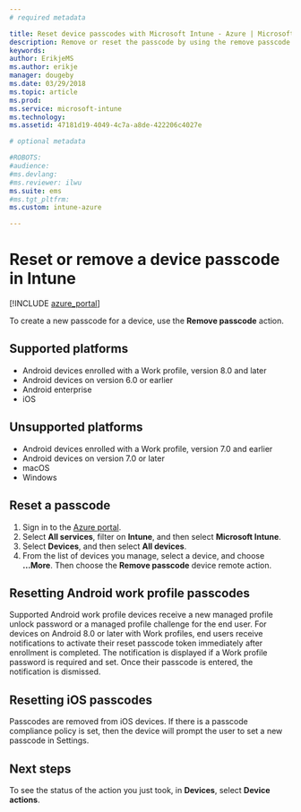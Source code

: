 ```yaml
---
# required metadata

title: Reset device passcodes with Microsoft Intune - Azure | Microsoft Docs
description: Remove or reset the passcode by using the remove passcode action on devices you manage or monitor with Intune.
keywords:
author: ErikjeMS
ms.author: erikje
manager: dougeby
ms.date: 03/29/2018
ms.topic: article
ms.prod:
ms.service: microsoft-intune
ms.technology:
ms.assetid: 47181d19-4049-4c7a-a8de-422206c4027e

# optional metadata

#ROBOTS:
#audience:
#ms.devlang:
#ms.reviewer: ilwu
ms.suite: ems
#ms.tgt_pltfrm:
ms.custom: intune-azure

---
```


# Reset or remove a device passcode in Intune

[!INCLUDE [azure_portal](./includes/azure_portal.md)]

To create a new passcode for a device, use the **Remove passcode** action.

## Supported platforms

- Android devices enrolled with a Work profile, version 8.0 and later
- Android devices on version 6.0 or earlier
- Android enterprise
- iOS 
 	 
## Unsupported platforms

- Android devices enrolled with a Work profile, version 7.0 and earlier
- Android devices on version 7.0 or later
- macOS
- Windows

## Reset a passcode

1. Sign in to the [Azure portal](https://portal.azure.com).
2. Select **All services**, filter on **Intune**, and then select **Microsoft Intune**.
3. Select **Devices**, and then select **All devices**.
4. From the list of devices you manage, select a device, and choose **...More**. Then choose the **Remove passcode** device remote action.

## Resetting Android work profile passcodes

Supported Android work profile devices receive a new managed profile unlock password or a managed profile challenge for the end user. For devices on Android 8.0 or later with Work profiles, end users receive notifications to activate their reset passcode token immediately after enrollment is completed. The notification is displayed if a Work profile password is required and set. Once their passcode is entered, the notification is dismissed.

## Resetting iOS passcodes

Passcodes are removed from iOS devices. If there is a passcode compliance policy is set, then the device will prompt the user to set a new passcode in Settings. 

## Next steps

To see the status of the action you just took, in **Devices**, select **Device actions**.
